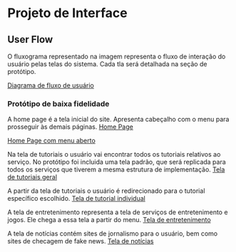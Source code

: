 
# Projeto de Interface

## User Flow

O fluxograma representado na imagem representa o fluxo de interação do usuário pelas telas do sistema. Cada tla será detalhada na seção de protótipo.

[Diagrama de fluxo de usuário](documentos/prototype/Inclusão%20Digital.jpg)


### Protótipo de baixa fidelidade

A home page é a tela inicial do site. Apresenta cabeçalho com o menu para prosseguir às demais páginas.
[Home Page](documentos/prototype/Home.jpg)

[Home Page com menu aberto](documentos/prototype/home_com_menu.jpg)

Na tela de tutoriais o usuário vai encontrar todos os tutoriais relativos ao serviço. No protótipo foi incluida uma tela padrão, que será replicada para todos os serviços que tiverem a mesma estrutura de implementação.
[Tela de tutoriais geral](documentos/prototype/tutoriais_geral.jpg)

A partir da tela de tutoriais o usuário é redirecionado para o tutorial específico escolhido.
[Tela de tutorial individual](documentos/prototype/tutorial_individual.jpg)

A tela de entretenimento representa a tela de serviços de entretenimento e jogos. Ele chega a essa tela a partir do menu.
[Tela de entretenimento](documentos/prototype/entretenimento.jpg)

A tela de notícias contém sites de jornalismo para o usuário, bem como sites de checagem de fake news.
[Tela de notícias](documentos/prototype/noticias.jpg)



